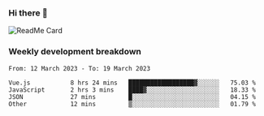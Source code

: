 ### Hi there 👋

<!--
**itzcy/itzcy** is a ✨ _special_ ✨ repository because its `README.md` (this file) appears on your GitHub profile.

Here are some ideas to get you started:

- 🔭 I’m currently working on ...
- 🌱 I’m currently learning ...
- 👯 I’m looking to collaborate on ...
- 🤔 I’m looking for help with ...
- 💬 Ask me about ...
- 📫 How to reach me: ...
- 😄 Pronouns: ...
- ⚡ Fun fact: ...
-->
![ReadMe Card](https://github-readme-stats.vercel.app/api?username=itzcy&show_icons=true&title_color=2d3198&icon_color=797cb8&text_color=24292e&bg_color=f6f8fa)

### Weekly development breakdown
<!--START_SECTION:waka-->

```text
From: 12 March 2023 - To: 19 March 2023

Vue.js           8 hrs 24 mins   ██████████████████▓░░░░░░   75.03 %
JavaScript       2 hrs 3 mins    ████▓░░░░░░░░░░░░░░░░░░░░   18.33 %
JSON             27 mins         █░░░░░░░░░░░░░░░░░░░░░░░░   04.15 %
Other            12 mins         ▒░░░░░░░░░░░░░░░░░░░░░░░░   01.79 %
```

<!--END_SECTION:waka-->
